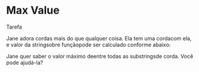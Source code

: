 # Max Value

Tarefa

Jane adora cordas mais do que qualquer coisa. Ela tem uma cordacom ela, e valor da stringsobre funçãopode ser calculado conforme abaixo:

Jane quer saber o valor máximo deentre todas as substringsde corda. Você pode ajudá-la?
